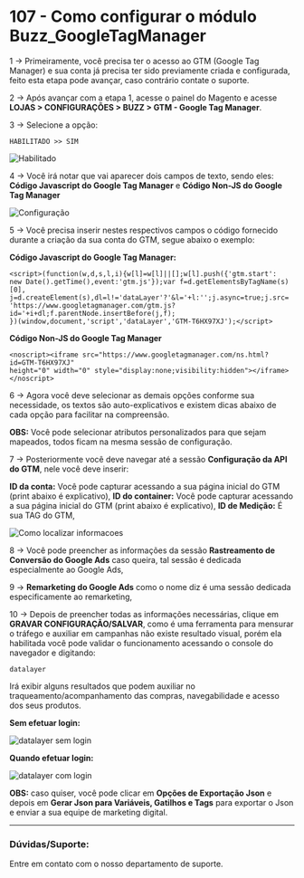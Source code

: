 # 107 - Como configurar o módulo Buzz_GoogleTagManager

1 -> Primeiramente, você precisa ter o acesso ao GTM (Google Tag Manager) e sua conta já precisa ter sido previamente criada e configurada, feito esta etapa pode avançar, caso contrário contate o suporte.

2 -> Após avançar com a etapa 1, acesse o painel do Magento e acesse **LOJAS > CONFIGURAÇÕES > BUZZ > GTM - Google Tag Manager**.

3 -> Selecione a opção:

    HABILITADO >> SIM

![Habilitado](https://github.com/Oficina-do-Dev/Tutoriais/blob/main/Magento_2/107%20-%20Como%20configurar%20o%20m%C3%B3dulo%20Buzz_GoogleTagManager/images/image2.png)    

4 -> Você irá notar que vai aparecer dois campos de texto, sendo eles: **Código Javascript do Google Tag Manager** e **Código Non-JS do Google Tag Manager** 

![Configuração](https://github.com/Oficina-do-Dev/Tutoriais/blob/main/Magento_2/107%20-%20Como%20configurar%20o%20m%C3%B3dulo%20Buzz_GoogleTagManager/images/image3.png)    

5 -> Você precisa inserir nestes respectivos campos o código fornecido durante a criação da sua conta do GTM, segue abaixo o exemplo:

**Código Javascript do Google Tag Manager:**

    <script>(function(w,d,s,l,i){w[l]=w[l]||[];w[l].push({'gtm.start':
    new Date().getTime(),event:'gtm.js'});var f=d.getElementsByTagName(s)[0],
    j=d.createElement(s),dl=l!='dataLayer'?'&l='+l:'';j.async=true;j.src=
    'https://www.googletagmanager.com/gtm.js?id='+i+dl;f.parentNode.insertBefore(j,f);
    })(window,document,'script','dataLayer','GTM-T6HX97XJ');</script>

**Código Non-JS do Google Tag Manager**

    <noscript><iframe src="https://www.googletagmanager.com/ns.html?id=GTM-T6HX97XJ"
    height="0" width="0" style="display:none;visibility:hidden"></iframe></noscript>

6 -> Agora você deve selecionar as demais opções conforme sua necessidade, os textos são auto-explicativos e existem dicas abaixo de cada opção para facilitar na compreensão.

**OBS:** Você pode selecionar atributos personalizados para que sejam mapeados, todos ficam na mesma sessão de configuração.

7 -> Posteriormente você deve navegar até a sessão **Configuração da API do GTM**, nele você deve inserir:

**ID da conta:** Você pode capturar acessando a sua página inicial do GTM (print abaixo é explicativo),
**ID do container:** Você pode capturar acessando a sua página inicial do GTM (print abaixo é explicativo),
**ID de Medição:** É sua TAG do GTM,

![Como localizar informacoes](https://github.com/Oficina-do-Dev/Tutoriais/blob/main/Magento_2/107%20-%20Como%20configurar%20o%20m%C3%B3dulo%20Buzz_GoogleTagManager/images/image1.png)

8 -> Você pode preencher as informações da sessão **Rastreamento de Conversão do Google Ads** caso queira, tal sessão é dedicada especialmente ao Google Ads,

9 -> **Remarketing do Google Ads** como o nome diz é uma sessão dedicada especificamente ao remarketing,

10 -> Depois de preencher todas as informações necessárias, clique em **GRAVAR CONFIGURAÇÃO/SALVAR**, como é uma ferramenta para mensurar o tráfego e auxiliar em campanhas não existe resultado visual, porém ela habilitada você pode validar o funcionamento acessando o console do navegador e digitando:

    datalayer

Irá exibir alguns resultados que podem auxiliar no traqueamento/acompanhamento das compras, navegabilidade e acesso dos seus produtos.

**Sem efetuar login:**

![datalayer sem login](https://github.com/Oficina-do-Dev/Tutoriais/blob/main/Magento_2/107%20-%20Como%20configurar%20o%20m%C3%B3dulo%20Buzz_GoogleTagManager/images/image4.png)

**Quando efetuar login:**

![datalayer com login](https://github.com/Oficina-do-Dev/Tutoriais/blob/main/Magento_2/107%20-%20Como%20configurar%20o%20m%C3%B3dulo%20Buzz_GoogleTagManager/images/image5.png)

**OBS:** caso quiser, você pode clicar em **Opções de Exportação Json** e depois em **Gerar Json para Variáveis, Gatilhos e Tags** para exportar o Json e enviar a sua equipe de marketing digital.

<hr>

### Dúvidas/Suporte:
Entre em contato com o nosso departamento de suporte.